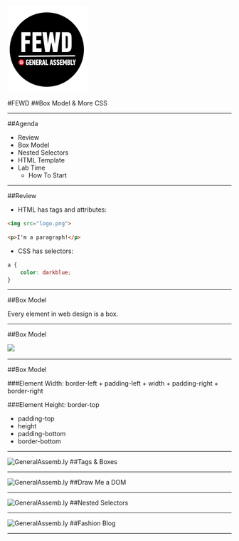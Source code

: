 ![GeneralAssemb.ly](img/icons/FEWD_Logo.png)

#FEWD
##Box Model & More CSS

---


##Agenda

*	Review
*	Box Model
*	Nested Selectors
*	HTML Template
*	Lab Time
	*	How To Start	

---

##Review

* HTML  has tags and attributes:
```html
<img src="logo.png">
```
```html
<p>I'm a paragraph!</p>
```
* CSS has selectors:
```css
a {
	color: darkblue;
}
```

---

##Box Model

Every element in web design is a box. 

---


##Box Model

![](http://www.mandalatv.net/itp/drivebys/css/lib/img/box_model.gif)

---

##Box Model

###Element Width:
border-left + padding-left + width + padding-right + border-right

###Element Height:
border-top  
+ padding-top  
+ height  
+ padding-bottom  
+ border-bottom

---


![GeneralAssemb.ly](img/icons/code_along.png)
##Tags & Boxes

---


![GeneralAssemb.ly](img/icons/exercise_icon_md.png)
##Draw Me a DOM

---

![GeneralAssemb.ly](img/icons/code_along.png)
##Nested Selectors

---


![GeneralAssemb.ly](img/icons/exercise_icon_md.png)
##Fashion Blog

---


